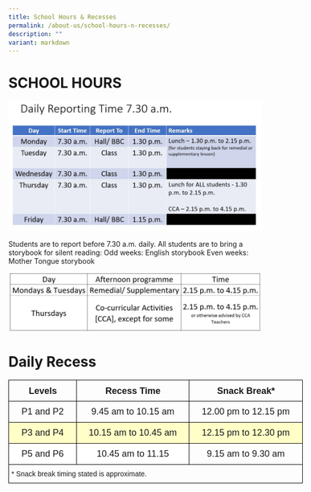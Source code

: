 ```yaml
---
title: School Hours & Recesses
permalink: /about-us/school-hours-n-recesses/
description: ""
variant: markdown
---
```

#  SCHOOL HOURS 
![](/images/school%20hours.JPG)

Students are to report before 7.30 a.m. daily.
All students are to bring a storybook for silent reading:
Odd weeks: English storybook 
Even weeks: Mother Tongue storybook

![](/images/afternoon_prog.JPG)
# Daily Recess
<style type="text/css">
.tg  {border-collapse:collapse;border-spacing:0;margin:0px auto;}
.tg td{border-color:black;border-style:solid;border-width:1px;font-family:Arial, sans-serif;font-size:14px;
  overflow:hidden;padding:10px 5px;word-break:normal;}
.tg th{border-color:black;border-style:solid;border-width:1px;font-family:Arial, sans-serif;font-size:14px;
  font-weight:normal;overflow:hidden;padding:10px 5px;word-break:normal;}
.tg .tg-pzez{background-color:#ffffff;border-color:#000000;font-size:18px;text-align:center;vertical-align:top}
.tg .tg-ac1y{border-color:#000000;font-size:18px;font-weight:bold;position:-webkit-sticky;position:sticky;text-align:center;
  top:-1px;vertical-align:top;will-change:transform}
.tg .tg-7hfj{background-color:#ffffc7;border-color:#000000;font-size:18px;text-align:center;vertical-align:top}
.tg .tg-mya0{border-color:#000000;font-size:18px;text-align:center;vertical-align:top}
.tg .tg-73oq{border-color:#000000;text-align:left;vertical-align:top}
</style>
<table style="undefined;table-layout: fixed; width: 586px" class="tg">
<colgroup>
<col style="width: 135.333333px">
<col style="width: 224.333333px">
<col style="width: 226.333333px">
</colgroup>
<thead>
  <tr>
    <th class="tg-ac1y">Levels</th>
    <th class="tg-ac1y">Recess Time</th>
    <th class="tg-ac1y">Snack Break*</th>
  </tr>
</thead>
<tbody>
  <tr>
    <td class="tg-mya0">P1 and P2</td>
    <td class="tg-mya0">9.45 am to 10.15 am</td>
    <td class="tg-mya0">12.00 pm to 12.15 pm</td>
  </tr>
  <tr>
    <td class="tg-7hfj">P3 and P4</td>
    <td class="tg-7hfj">10.15 am to 10.45 am</td>
    <td class="tg-7hfj">12.15 pm to 12.30 pm</td>
  </tr>
  <tr>
    <td class="tg-pzez">P5 and P6</td>
    <td class="tg-pzez">10.45 am to 11.15</td>
    <td class="tg-mya0">9.15 am to 9.30 am</td>
  </tr>
  <tr>
    <td colspan="3" class="tg-73oq">* Snack break timing stated is approximate.</td>
  </tr>
</tbody>
</table>
